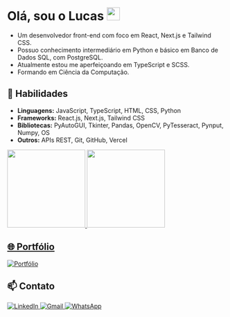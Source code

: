 <h1 align="start">Olá, sou o Lucas <img src="https://raw.githubusercontent.com/kaueMarques/kaueMarques/master/hi.gif" width="30px"></h1>

- Um desenvolvedor front-end com foco em React, Next.js e Tailwind CSS.
- Possuo conhecimento intermediário em Python e básico em Banco de Dados SQL, com PostgreSQL.
- Atualmente estou me aperfeiçoando em TypeScript e SCSS.
- Formando em Ciência da Computação.

## 🚀 Habilidades
- **Linguagens:** JavaScript, TypeScript, HTML, CSS, Python
- **Frameworks:** React.js, Next.js, Tailwind CSS
- **Bibliotecas:** PyAutoGUI, Tkinter, Pandas, OpenCV, PyTesseract, Pynput, Numpy, OS
- **Outros:** APIs REST, Git, GitHub, Vercel

<div>
  <a href="https://github.com/lucasalc25">
  <img height="180em" src="https://github-readme-stats.vercel.app/api?username=lucasalc25&show_icons=true&theme=dracula&include_all_commits=true&count_private=true"/>
  <img height="180em" src="https://github-readme-stats.vercel.app/api/top-langs/?username=lucasalc25&layout=compact&langs_count=7&theme=dracula"/>
</div>

## 🌐 Portfólio
  <div align="start">
    <a href="https://lucas-alcantara-dev.vercel.app/" target="_blank">
    <img src="https://img.shields.io/badge/Portfólio-000000?style=for-the-badge&logo=vercel&logoColor=white" alt="Portfólio" />
  </a>
  </div>

## 📫 Contato
<div align="start">
  <a href="https://www.linkedin.com/in/lucas-alcantara-holanda-673114213/" target="_blank">
    <img src="https://img.shields.io/badge/LinkedIn-0077B5?style=for-the-badge&logo=linkedin&logoColor=white" alt="LinkedIn" />
  </a>
  <a href="mailto:lucas.alc25@gmail.com" target="_blank">
    <img src="https://img.shields.io/badge/Email-D14836?style=for-the-badge&logo=gmail&logoColor=white" alt="Gmail" />
  </a>
  <a href="https://wa.me/5592994093550" target="_blank">
    <img src="https://img.shields.io/badge/WhatsApp-25D366?style=for-the-badge&logo=whatsapp&logoColor=white" alt="WhatsApp" />
  </a>
</div>

